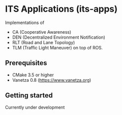 # ITS Applications (its-apps)
Implementations of
- CA (Cooperative Awareness)
- DEN (Decentralized Environment Notification)
- RLT (Road and Lane Topology)
- TLM (Traffic Light Maneuver)
on top of ROS.

## Prerequisites
- CMake 3.5 or higher
- Vanetza 0.8 (https://www.vanetza.org)

## Getting started
Currently under development
